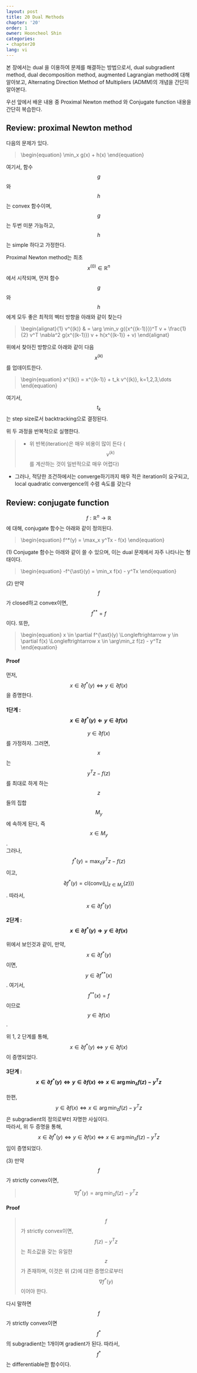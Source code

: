 ```yaml
---
layout: post
title: 20 Dual Methods
chapter: '20'
order: 1
owner: Hooncheol Shin
categories:
- chapter20
lang: vi
---
```


본 장에서는 dual 을 이용하여 문제를 해결하는 방법으로서,  dual subgradient method, dual decomposition method, augmented Lagrangian method에 대해 알아보고, Alternating Direction Method of Multipliers (ADMM)의 개념을 간단히 알아본다. 

우선 앞에서 배운 내용 중 Proximal Newton method 와 Conjugate function 내용을 간단히 복습한다. 

## Review: proximal Newton method  
다음의 문제가 있다. 
>\begin{equation}
\min_x g(x) + h(x)
\end{equation}

여기서, 함수 $$g$$와 $$h$$는 convex 함수이며, $$g$$는 두번 미분 가능하고, $$h$$는 simple 하다고 가정한다.  

Proximal Newton method는 최초 $$x^{(0)} \in \mathbb{R}^n$$에서 시작되며, 먼저 함수 $$g$$와 $$h$$에게 모두 좋은 최적의 벡터 방향을 아래와 같이 찾는다
>\begin{alignat}{1}
v^{(k)} & = \arg \min_v g({x^{(k-1)}})^T v +  \frac{1}{2} v^T \nabla^2 g(x^{(k-1)}) v + h(x^{(k-1)} + v) 
\end{alignat}

위에서 찾아진 방향으로 아래와 같이 다음 $$x^{(k)}$$를 업데이트한다.  
>\begin{equation}
x^{(k)} = x^{(k-1)} + t_k v^{(k)}, k=1,2,3,\dots 
\end{equation}

여기서, $$t_k$$는 step size로서 backtracking으로 결정된다. 

위 두 과정을 반복적으로 실행한다. 

> * 위 반복(iteration)은 매우 비용이 많이 든다 ($$v^{(k)}$$를 계산하는 것이 일반적으로 매우 어렵다)
* 그러나, 적당한 조건하에서는 converge하기까지 매우 적은 iteration이 요구되고, local quadratic convergence의 수렴 속도를 갖는다 


## Review: conjugate function ###
$$f: \mathbb{R}^n \to \mathbb{R}$$에 대해, conjugate 함수는 아래와 같이 정의된다.   
>\begin{equation}
f^*(y) = \max_x y^Tx - f(x)
\end{equation}

(1) Conjugate 함수는 아래와 같이 쓸 수 있으며, 이는 dual 문제에서 자주 나타나는 형태이다.  
>\begin{equation}
-f^{\ast}(y) = \min_x f(x) - y^Tx
\end{equation}

(2) 만약 $$f$$가 closed하고 convex이면, $$f^{**} = f$$ 이다. 또한, 
>\begin{equation}
x \in \partial f^{\ast}(y) \Longleftrightarrow y \in \partial f(x) \Longleftrightarrow x \in \arg\min_z f(z) - y^Tz
\end{equation}
#### Proof ####
먼저, $$x \in \partial f^{\ast}(y) \Longleftrightarrow y \in \partial f(x)$$을 증명한다. 

#### 1단계 : $$x \in \partial f^{\ast}(y) \Longleftarrow y \in \partial f(x)$$
>
$$y \in \partial f(x)$$를 가정하자. 그러면, $$x$$는 $$y^Tz - f(z)$$를 최대로 하게 하는 $$z$$들의 집합 $$M_y$$ 에 속하게 된다, 즉 $$x \in M_y$$. <br> 그러나, $$f^{\ast}(y)=   \max_z y^Tz - f(z)$$ 이고, $$\partial f^{\ast}(y)=\text{cl} \left( \text{conv} \left( \bigcup_{z \in M_y} \left\{ z \right\} \right) \right)$$. 따라서, $$x \in \partial f^{\ast}(y)$$

####  2단계 : $$x \in \partial f^{\ast}(y) \Longrightarrow y \in \partial f(x)$$
>
위에서 보인것과 같이, 만약, $$x \in  \partial f^{\ast}(y)$$ 이면, $$y \in \partial f^{\ast\ast}(x)$$. 여기서, $$f^{\ast\ast}(x)=f$$ 이므로 $$y \in \partial f(x)$$.  

위 1, 2 단계를 통해, $$x \in \partial f^{\ast}(y) \Longleftrightarrow y \in \partial f(x)$$이 증명되었다. 
#### 3단계 : $$x \in \partial f^{\ast}(y) \Longleftrightarrow y \in \partial f(x) \Longleftrightarrow x \in \arg\min_z f(z) - y^Tz$$
>
한편, $$y \in \partial f(x) \Longleftrightarrow x \in \arg\min_z f(z) - y^Tz$$은 subgradient의 정의로부터 자명한 사실이다.  <br>
따라서, 위 두 증명을 통해, $$x \in \partial f^{\ast}(y) \Longleftrightarrow y \in \partial f(x) \Longleftrightarrow x \in \arg\min_z f(z) - y^Tz$$임이 증명되었다.  


(3) 만약 $$f$$가 strictly convex이면,
> $$
> \begin{equation}
> \nabla f^{\ast}(y) = \arg\min_z f(z) - y^T z
> \end{equation}
> $$

#### Proof

>$$f$$가 strictly convex이면, $$f(z)-y^Tz$$는 최소값을 갖는 유일한 $$z$$가 존재하며, 
>이것은 위 (2)에 대한 증명으로부터 $$\nabla f^{\ast}(y)$$이어야 한다. 

다시 말하면 $$f$$가 strictly convex이면  $$f^{\ast}$$의 subgradient는 1개이며 gradient가 된다. 따라서,  $$f^{\ast}$$는 differentiable한 함수이다.
